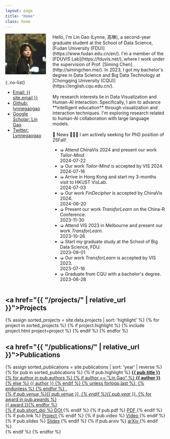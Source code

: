 ```yaml
---
layout: page
title: "Home"
class: home
---
```


<div class="columns" markdown="1">

<div class="me" markdown="1">
<picture>
  <source srcset='/images/lynnegao.jpg' type='image/jpeg' />
  <img
    src='/images/lynnegao.jpg'
    alt='Lin Gao'>
</picture>

{:.no-list}

- <a href="mailto:{{ site.email }}"><i class="fas fa-envelope"></i> Email: {{ site.email }}</a>
- <a href="https://github.com/lynnegaogao"><i class="fab fa-github" aria-hidden="true"></i> Github: lynnegaogao</a>
- <a href="https://scholar.google.com/citations?user=9VqrBe0AAAAJ"><i class="fas fa-fw fa-graduation-cap" aria-hidden="true"></i> Google Scholar: Lin Gao</a>
- <a href="https://twitter.com/Lynnegaogao"><i class="fab fa-twitter" aria-hidden="true"></i> Twitter: Lynnegaogao</a>
</div>

<!--<div class="content" markdown="1">-->
<div class="intro" markdown="1">
Hello, I'm Lin Gao (Lynne, 高琳), a second-year graduate student at the School of Data Science, [Fudan University (FDU)](https://www.fudan.edu.cn/en/). I'm a member of the [FDUVIS Lab](https://fduvis.net/), where I work under the supervision of Prof. [Siming Chen](http://simingchen.me/). In 2023, I got my bachelor's degree in Data Science and Big Data Technology at [Chongqing University (CQU)](https://english.cqu.edu.cn/).
<!--In 2023, I graduated from [Chongqing University (CQU)](https://english.cqu.edu.cn/) with a bachelor's degree in Data Science and Big Data Technology, where I was advised by Prof. [Haibo Hu](http://www.cse.cqu.edu.cn/info/2030/2497.htm) and was part of the [CQU-VIVA Lab](http://www.cquviva.cn/).-->
<br><br>
My research interests lie in Data Visualization and Human-AI Interaction. Specifically, I aim to advance **intelligent education** through visualization and interaction techniques. I'm exploring research related to human-AI collaboration with large language models.
<br><br>
📢 News    
<span class="bounce">🙋🏻‍♀️ I am actively seeking for PhD position of 25Fall!</span>
<div class="news" markdown="1">
<div class="news-content">
<ul>
<li>
    <div class="news-item">
      <div class="news-content">
       ➭ Attend ChinaVis 2024 and present our work <i>Tailor-Mind</i>.
      </div>
      <time class="news-date">2024-07-22</time>
    </div>
  </li>
  <li>
    <div class="news-item">
      <div class="news-content">
       ➭ Our work <i>Tailor-Mind</i> is accepted by VIS 2024.
      </div>
      <time class="news-date">2024-07-16</time>
    </div>
  </li>
  <li>
    <div class="news-item">
      <div class="news-content">
        ➭ Arrive in Hong Kong and start my 3-months visit to HKUST VisLab.
      </div>
      <time class="news-date">2024-07-03</time>
    </div>
  </li>
  <li>
    <div class="news-item">
      <div class="news-content">
        ➭ Our work <i>FinDecipher</i> is accepted by ChinaVis 2024.
      </div>
      <time class="news-date">2024-06-20</time>
    </div>
  </li>
   <li>
    <div class="news-item">
      <div class="news-content">
        ➭ Present our work <i>TransforLearn</i> on the China-R Conference.
      </div>
      <time class="news-date">2023-11-30</time>
    </div>
  </li>
  <li>
    <div class="news-item">
      <div class="news-content">
      ➭ Attend VIS 2023 in Melbourne and present our work <i>TransforLearn</i>.
      </div>
      <time class="news-date">2023-10-26</time>
    </div>
  </li>
  <li>
    <div class="news-item">
      <div class="news-content">
      ➭ Start my graduate study at the School of Big Data Science, FDU.
      </div>
      <time class="news-date">2023-09-01</time>
    </div>
  </li>
  <li>
    <div class="news-item">
      <div class="news-content">
      ➭ Our work <i>TransforLearn</i> is accepted by VIS 2023.
      </div>
      <time class="news-date">2023-07-16</time>
    </div>
  </li>
  <li>
    <div class="news-item">
      <div class="news-content">
      ➭ Graduate from CQU with a bachelor's degree.
      </div>
      <time class="news-date">2023-06-28</time>
    </div>
  </li>
</ul>
</div>
</div>

</div>

<!--<div class="news" markdown="1">
## News

<ul>
  <li>
    <div class="news-item">
      <div class="news-content">
        Received the Best Paper Award at the XYZ Conference.
      </div>
      <time class="news-date">2024-07-01</time>
    </div>
  </li>
  <li>
    <div class="news-item">
      <div class="news-content">
        Presented at the ABC Workshop on Visual Analytics.
      </div>
      <time class="news-date">2024-06-15</time>
    </div>
  </li>
  <li>
    <div class="news-item">
      <div class="news-content">
        Started a new research project on intelligent education.
      </div>
      <time class="news-date">2024-05-20</time>
    </div>
  </li>
</ul>
</div>-->

<!--</div>-->

</div>

## <a href="{{ "/projects/" | relative_url }}">Projects</a>

<div class="featured-projects">
  {% assign sorted_projects = site.data.projects | sort: 'highlight' %}
  {% for project in sorted_projects %}
    {% if project.highlight %}
      {% include project.html project=project %}
    {% endif %}
  {% endfor %}
</div>

<!--<a href="{{ "/projects/" | relative_url }}" class="button">
  <i class="fas fa-chevron-circle-right"></i>
  Show More Projects
</a>-->

## <a href="{{ "/publications/" | relative_url }}">Publications</a>

<div class="featured-publications">
  {% assign sorted_publications = site.publications | sort: 'year' | reverse %}
  {% for pub in sorted_publications %}
    {% if pub.highlight %}
      <a href="{{ pub.pdf }}" class="publication">
        <strong>{{ pub.title }}</strong>
        <br>
        <span class="authors">
          {% for author in pub.authors %}
            {% if author == "Lin Gao" %}
              <strong style="text-decoration: underline;">{{ author }}</strong>
            {% else %}
            {{ author }}
          {% endif %}
          {% unless forloop.last %}, {% endunless %}
          {% endfor %}
        </span>.
        <br>
        <i>{% if pub.venue %}{{ pub.venue }}, {% endif %}{{ pub.year }}</i>.
        {% for award in pub.awards %}<br/><span class="award"><i class="fas fa-{% if award == "Best Paper Award" %}trophy{% else %}award{% endif %}" aria-hidden="true"></i> {{ award }}</span>{% endfor %}
        <div class="extra-links">
          {% if pub.short_doi %}
            <a href="http://doi.org/{{ pub.short_doi }}">
              <i class="fas fa-book" aria-hidden="true"></i> DOI
            </a>
          {% endif %}
          <!-- PDF 图标 -->
          {% if pub.pdf %}
            <a href="{{ pub.pdf }}" class="icon-link">
              <i class="far fa-file-pdf" aria-hidden="true"></i> PDF
            </a>
          {% endif %}
          <!-- 项目网站图标 -->
          {% if pub.link %}
            <a href="{{ pub.link }}" class="icon-link">
              <i class="fas fa-link" aria-hidden="true"></i> Project
            </a>
          {% endif %}
          <!-- 视频图标 -->
          {% if pub.video %}
            <a href="{{ pub.video }}" class="icon-link">
              <i class="fas fa-video" aria-hidden="true"></i> Video
            </a>
          {% endif %}
          {% if pub.slides %}
            <a href="{{ project.slides }}"><i class="fas fa-file-powerpoint" aria-hidden="true"></i> Slides</a>
          {% endif %}
          {% if pub.arxiv %}
      <a href="{{ pub.arxiv }}">
        <i class="fas fa-archive" aria-hidden="true"></i> arXiv
      </a>
      {% endif %}
        </div>
      </a>
    {% endif %}
  {% endfor %}
</div>

<!--<a href="{{ "/publications/" | relative_url }}" class="button">
  <i class="fas fa-chevron-circle-right"></i>
  Show All Publications
</a>-->
